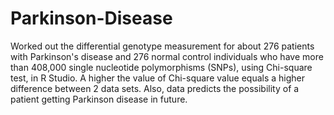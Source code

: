 # Parkinson-Disease


Worked out the differential genotype measurement for about 276 patients with Parkinson's disease and 276 normal control individuals who have more than 408,000 single nucleotide polymorphisms (SNPs), using Chi-square test, in R Studio. A higher the value of Chi-square value equals a higher difference between 2 data sets. Also, data predicts the possibility of a patient getting Parkinson disease in future. 
